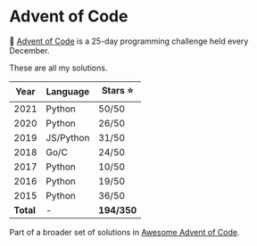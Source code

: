 # Advent of Code

🎅 [Advent of Code](http://adventofcode.com/) is a 25-day programming challenge held every December. 

These are all my solutions.

| Year      | Language |  Stars ⭐ |
| ----------- | ----------- | ----------- |
| 2021 | Python | 50/50       |
| 2020 | Python | 26/50        | 
| 2019 | JS/Python |  31/50        |
| 2018 | Go/C | 24/50 
| 2017 | Python | 10/50        | 
| 2016 | Python | 19/50        |
| 2015 | Python | 36/50        | 
| **Total** | - | **194/350** |

Part of a broader set of solutions in [Awesome Advent of Code](https://github.com/Bogdanp/awesome-advent-of-code#python).
